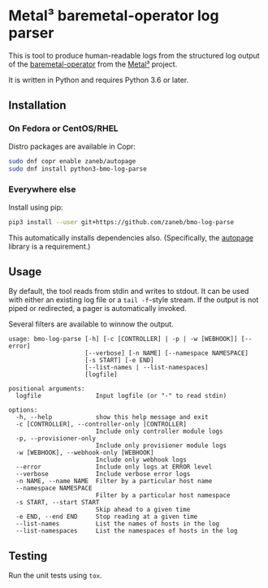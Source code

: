 # Metal³ baremetal-operator log parser

This is tool to produce human-readable logs from the structured log output of
the [baremetal-operator](https://github.com/metal3-io/baremetal-operator) from
the [Metal³](https://metal3.io/) project.

It is written in Python and requires Python 3.6 or later.

## Installation

### On Fedora or CentOS/RHEL

Distro packages are available in Copr:

```bash
sudo dnf copr enable zaneb/autopage
sudo dnf install python3-bmo-log-parse
```

### Everywhere else

Install using pip:

```bash
pip3 install --user git+https://github.com/zaneb/bmo-log-parse
```

This automatically installs dependencies also. (Specifically, the
[autopage](https://pypi.org/project/autopage/) library is a requirement.)

## Usage

By default, the tool reads from stdin and writes to stdout. It can be used with
either an existing log file or a `tail -f`-style stream. If the output is not
piped or redirected, a pager is automatically invoked.

Several filters are available to winnow the output.


    usage: bmo-log-parse [-h] [-c [CONTROLLER] | -p | -w [WEBHOOK]] [--error]
                         [--verbose] [-n NAME] [--namespace NAMESPACE]
                         [-s START] [-e END]
                         [--list-names | --list-namespaces]
                         [logfile]

    positional arguments:
      logfile               Input logfile (or "-" to read stdin)

    options:
      -h, --help            show this help message and exit
      -c [CONTROLLER], --controller-only [CONTROLLER]
                            Include only controller module logs
      -p, --provisioner-only
                            Include only provisioner module logs
      -w [WEBHOOK], --webhook-only [WEBHOOK]
                            Include only webhook logs
      --error               Include only logs at ERROR level
      --verbose             Include verbose error logs
      -n NAME, --name NAME  Filter by a particular host name
      --namespace NAMESPACE
                            Filter by a particular host namespace
      -s START, --start START
                            Skip ahead to a given time
      -e END, --end END     Stop reading at a given time
      --list-names          List the names of hosts in the log
      --list-namespaces     List the namespaces of hosts in the log

## Testing

Run the unit tests using `tox`.
